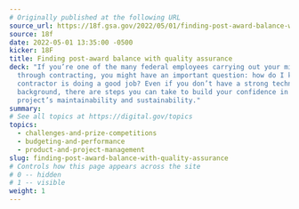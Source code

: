 ```yaml
---
# Originally published at the following URL
source_url: https://18f.gsa.gov/2022/05/01/finding-post-award-balance-with-quality-assurance/
source: 18f
date: 2022-05-01 13:35:00 -0500
kicker: 18F
title: Finding post-award balance with quality assurance
deck: "If you’re one of the many federal employees carrying out your mission
  through contracting, you might have an important question: how do I know if my
  contractor is doing a good job? Even if you don’t have a strong technical
  background, there are steps you can take to build your confidence in the
  project’s maintainability and sustainability."
summary:
# See all topics at https://digital.gov/topics
topics:
  - challenges-and-prize-competitions
  - budgeting-and-performance
  - product-and-project-management
slug: finding-post-award-balance-with-quality-assurance
# Controls how this page appears across the site
# 0 -- hidden
# 1 -- visible
weight: 1
---
```

